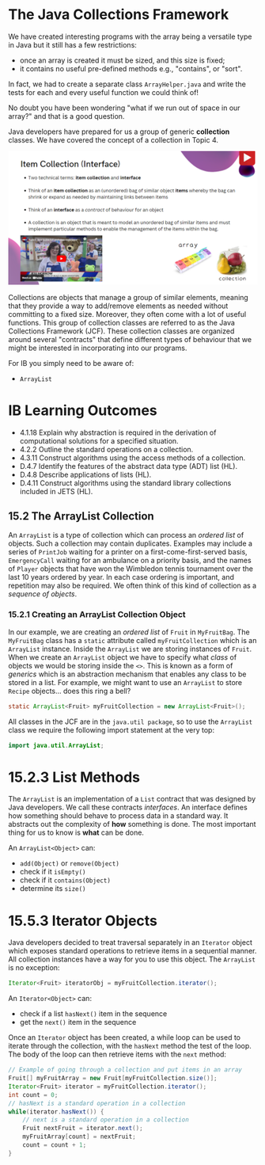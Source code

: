 # The Java Collections Framework

We have created interesting programs with the array being a versatile type in Java but it still has a few restrictions:
- once an array is created it must be sized, and this size is fixed;
- it contains no useful pre-defined methods e.g., "contains", or "sort".

In fact, we had to create a separate class `ArrayHelper.java` and write the tests for each and every useful function we could think of!

No doubt you have been wondering "what if we run out of space in our array?" and that is a good question.

Java developers have prepared for us a group of generic <b>collection</b> classes. We have covered the concept of a collection in Topic 4.

<img src="https://raw.githubusercontent.com/stedwardscollegemt/ib-cs-java-codeventure-2025/main/chapters/img/topic_4_slides_item_collection.png"/>

Collections are objects that manage a group of similar elements, meaning that they provide a way to add/remove elements as needed without committing to a fixed size. Moreover, they often come with a lot of useful functions. This group of collection classes are referred to as the Java Collections Framework (JCF). These collection classes are organized around several "contracts" that define different types of behaviour that we might be interested in incorporating into our programs.

For IB you simply need to be aware of:
- `ArrayList`

# IB Learning Outcomes

- 4.1.18 Explain why abstraction is required in the derivation of computational solutions for a specified situation.
- 4.2.2 Outline the standard operations on a collection.
- 4.3.11 Construct algorithms using the access methods of a collection.
- D.4.7 Identify the features of the abstract data type (ADT) list (HL).
- D.4.8 Describe applications of lists (HL).
- D.4.11 Construct algorithms using the standard library collections included in JETS (HL).

## 15.2 The ArrayList Collection

An `ArrayList` is a type of collection which can process an *ordered list* of objects. Such a collection may contain duplicates. Examples may include a series of `PrintJob` waiting for a printer on a first-come-first-served basis, `EmergencyCall` waiting for an ambulance on a priority basis, and the names of `Player` objects that have won the Wimbledon tennis tournament over the last 10 years ordered by year. In each case ordering is important, and repetition may also be required. We often think of this kind of collection as a *sequence of objects*.

### 15.2.1 Creating an ArrayList Collection Object

In our example, we are creating an *ordered list* of `Fruit` in `MyFruitBag`. The `MyFruitBag` class has a `static` attribute called `myFruitCollection` which is an `ArrayList` instance. Inside the `ArrayList` we are storing instances of `Fruit`. When we create an `ArrayList` object we have to specify what *class* of objects we would be storing inside the `<>`. This is known as a form of *generics* which is an abstraction mechanism that enables any class to be stored in a list. For example, we might want to use an `ArrayList` to store `Recipe` objects... does this ring a bell?

```java
static ArrayList<Fruit> myFruitCollection = new ArrayList<Fruit>();
```

All classes in the JCF are in the `java.util package`, so to use the `ArrayList` class we require the following import statement at the very top:

```java
import java.util.ArrayList; 
```

# 15.2.3 List Methods

The `ArrayList` is an implementation of a `List` contract that was designed by Java developers. We call these contracts *interfaces*. An interface defines how something should behave to process data in a standard way. It abstracts out the complexity of <b>how</b> something is done. The most important thing for us to know is <b>what</b> can be done.

An `ArrayList<Object>` can:
 
- `add(Object)` or `remove(Object)`
- check if it `isEmpty()`
- check if it `contains(Object)`
- determine its `size()`

# 15.5.3 Iterator Objects

Java developers decided to treat traversal separately in an `Iterator` object which exposes standard operations to retrieve items in a sequential manner. All collection instances have a way for you to use this object. The `ArrayList` is no exception:

```java
Iterator<Fruit> iteratorObj = myFruitCollection.iterator();
```

An `Iterator<Object>` can:
- check if a list `hasNext()` item in the sequence
- get the `next()` item in the sequence

Once an `Iterator` object has been created, a while loop can be used to iterate through the collection, with the `hasNext` method the test of the loop. The body of the loop can then retrieve items with the `next` method:

```java
// Example of going through a collection and put items in an array
Fruit[] myFruitArray = new Fruit[myFruitCollection.size()];
Iterator<Fruit> iterator = myFruitCollection.iterator();
int count = 0;
// hasNext is a standard operation in a collection
while(iterator.hasNext()) {
    // next is a standard operation in a collection
    Fruit nextFruit = iterator.next();
    myFruitArray[count] = nextFruit;
    count = count + 1;
}
```





